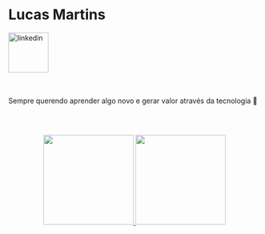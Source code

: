
<div dsplay="inline-block">
 
 <h1 align="left">Lucas Martins</h1> 
  <a href="https://www.linkedin.com/in/lucas-martins-30823017b/">
    <img width="80px" src="https://upload.wikimedia.org/wikipedia/commons/thumb/0/01/LinkedIn_Logo.svg/1200px-LinkedIn_Logo.svg.png" alt="linkedin" style="vertical-align:top;">
  </a>
</div>

</br>
</br>

Sempre querendo aprender algo novo e gerar valor através da tecnologia 👋

</br>

##
<p align="center">
<a href="https://github.com/lucasmv2205">
<!--  [![Lucas Martins github stats](https://github-readme-stats.vercel.app/api?username=lucasmv2205&theme=dark&show_icons=true&count_private=true)] -->
  <img height="180em" src="https://github-readme-stats.vercel.app/api?username=lucasmv2205&theme=dark&show_icons=true&count_private=true"/>
  <img height="180em" src="https://github-readme-stats-eight-theta.vercel.app/api/top-langs/?username=lucasmv2205&layout=compact&langs_count=8&theme=dark"/>
</a>
</p>
